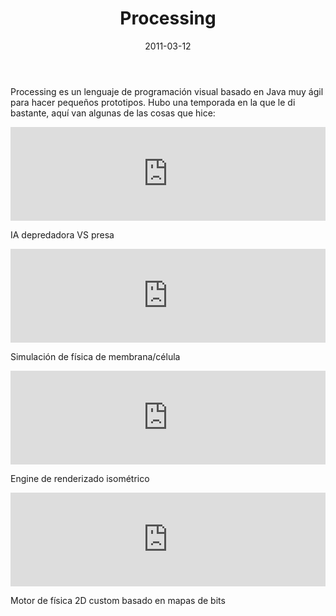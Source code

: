 ﻿---
layout: post
title: Processing
date: 2011-03-12
description: Pequeños prototipos visuales
img: assets/img/cover/processing.jpg
tags: [Juegos]
words: 3 minutos
status: published
---

Processing es un lenguaje de programación visual basado en Java muy ágil para hacer pequeños prototipos. Hubo una temporada en la que le di bastante, aquí van algunas de las cosas que hice:

<div class="video-container">
  <iframe style="width: 100%;" src="https://www.youtube.com/embed/TeDahA0lcsI?rel=0" frameborder="0" gesture="media" allow="encrypted-media" allowfullscreen></iframe>
</div>
<p class="image-caption">IA depredadora VS presa</p>

<div class="video-container">
  <iframe style="width: 100%;" src="https://www.youtube.com/embed/CnYwCq5zwJM?rel=0" frameborder="0" gesture="media" allow="encrypted-media" allowfullscreen></iframe>
</div>
<p class="image-caption">Simulación de física de membrana/célula</p>

<div class="video-container">
  <iframe style="width: 100%;" src="https://www.youtube.com/embed/rFPyYHBUzNs?rel=0" frameborder="0" gesture="media" allow="encrypted-media" allowfullscreen></iframe>
</div>
<p class="image-caption">Engine de renderizado isométrico</p>

<div class="video-container">
  <iframe style="width: 100%;" src="https://www.youtube.com/embed/_HajhHuC3Vw?rel=0" frameborder="0" gesture="media" allow="encrypted-media" allowfullscreen></iframe>
</div>
<p class="image-caption">Motor de física 2D custom basado en mapas de bits</p>
